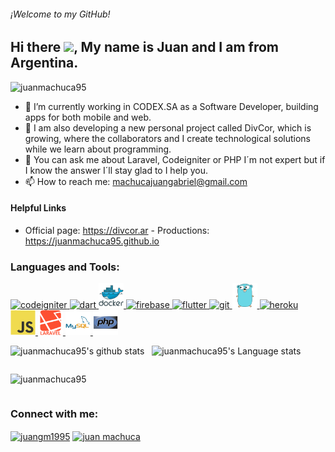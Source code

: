 ###### ¡Welcome to my GitHub!

## Hi there  <img src="https://raw.githubusercontent.com/aemmadi/aemmadi/master/wave.gif" width="30px">, My name is Juan and I am from Argentina.

<p align="left"> <img src="https://komarev.com/ghpvc/?username=juanmachuca95&label=Profile%20views&color=0e75b6&style=flat" alt="juanmachuca95" /> </p>


- 🚀 I’m currently working in CODEX.SA as a Software Developer, building apps for both mobile and web.
- 🔭 I am also developing a new personal project called DivCor, which is growing, where the collaborators and I create technological solutions
while we learn about programming. 
- 💬 You can ask me about Laravel, Codeigniter or PHP I´m not expert but if I know the answer I´ll stay glad to I help you. 
- 📫 How to reach me: machucajuangabriel@gmail.com

 #### Helpful Links
 - Official page: https://divcor.ar - Productions: https://juanmachuca95.github.io

<h3 align="left">Languages and Tools:</h3>
<p align="left"> <a href="https://codeigniter.com" target="_blank"> <img src="https://cdn.worldvectorlogo.com/logos/codeigniter.svg" alt="codeigniter" width="40" height="40"/> </a> <a href="https://dart.dev" target="_blank"> <img src="https://www.vectorlogo.zone/logos/dartlang/dartlang-icon.svg" alt="dart" width="40" height="40"/> </a> <a href="https://www.docker.com/" target="_blank"> <img src="https://raw.githubusercontent.com/devicons/devicon/master/icons/docker/docker-original-wordmark.svg" alt="docker" width="40" height="40"/> </a> <a href="https://firebase.google.com/" target="_blank"> <img src="https://www.vectorlogo.zone/logos/firebase/firebase-icon.svg" alt="firebase" width="40" height="40"/> </a> <a href="https://flutter.dev" target="_blank"> <img src="https://www.vectorlogo.zone/logos/flutterio/flutterio-icon.svg" alt="flutter" width="40" height="40"/> </a> <a href="https://git-scm.com/" target="_blank"> <img src="https://www.vectorlogo.zone/logos/git-scm/git-scm-icon.svg" alt="git" width="40" height="40"/> </a> <a href="https://golang.org" target="_blank"> <img src="https://raw.githubusercontent.com/devicons/devicon/master/icons/go/go-original.svg" alt="go" width="40" height="40"/> </a> <a href="https://heroku.com" target="_blank"> <img src="https://www.vectorlogo.zone/logos/heroku/heroku-icon.svg" alt="heroku" width="40" height="40"/> </a> <a href="https://developer.mozilla.org/en-US/docs/Web/JavaScript" target="_blank"> <img src="https://raw.githubusercontent.com/devicons/devicon/master/icons/javascript/javascript-original.svg" alt="javascript" width="40" height="40"/> </a> <a href="https://laravel.com/" target="_blank"> <img src="https://raw.githubusercontent.com/devicons/devicon/master/icons/laravel/laravel-plain-wordmark.svg" alt="laravel" width="40" height="40"/> </a> <a href="https://www.mysql.com/" target="_blank"> <img src="https://raw.githubusercontent.com/devicons/devicon/master/icons/mysql/mysql-original-wordmark.svg" alt="mysql" width="40" height="40"/> </a> <a href="https://www.php.net" target="_blank"> <img src="https://raw.githubusercontent.com/devicons/devicon/master/icons/php/php-original.svg" alt="php" width="40" height="40"/> </a> </p>

<!--<p><img align="left" src="https://github-readme-stats.vercel.app/api/top-langs?username=juanmachuca95&show_icons=true&locale=en&layout=compact" alt="juanmachuca95" /></p>-->

![juanmachuca95's github stats](https://github-readme-stats.vercel.app/api?username=juanmachuca95&show_icons=true&hide_border=true)&nbsp;&nbsp;
![juanmachuca95's Language stats](https://github-readme-stats-eight-theta.vercel.app/api/top-langs/?username=juanmachuca95&layout=compact&langs_count=8&hide_border=true)


<div style="display:flex; justify-content:between;">
 <!--<p><img src="https://github-readme-stats.vercel.app/api?username=juanmachuca95&show_icons=true&locale=en" alt="juanmachuca95" /></p>-->
 <p><img src="https://github-readme-streak-stats.herokuapp.com/?user=juanmachuca95&" alt="juanmachuca95" /></p>
</div>

<h3 align="left">Connect with me:</h3>
<p align="left">
<a href="https://twitter.com/juangm1995" target="blank"><img align="center" src="https://raw.githubusercontent.com/rahuldkjain/github-profile-readme-generator/master/src/images/icons/Social/twitter.svg" alt="juangm1995" height="30" width="40" /></a>
<a href="https://linkedin.com/in/juan machuca" target="blank"><img align="center" src="https://raw.githubusercontent.com/rahuldkjain/github-profile-readme-generator/master/src/images/icons/Social/linked-in-alt.svg" alt="juan machuca" height="30" width="40" /></a>


